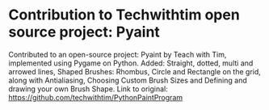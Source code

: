 # Contribution to Techwithtim open source project: Pyaint
Contributed to an open-source project: Pyaint by Teach with Tim, implemented using Pygame on Python. Added: Straight, dotted, multi and arrowed lines, Shaped Brushes: Rhombus, Circle and Rectangle on the grid, along with Antialiasing, Choosing Custom Brush Sizes and Defining and drawing your own Brush Shape.
Link to original: https://github.com/techwithtim/PythonPaintProgram

